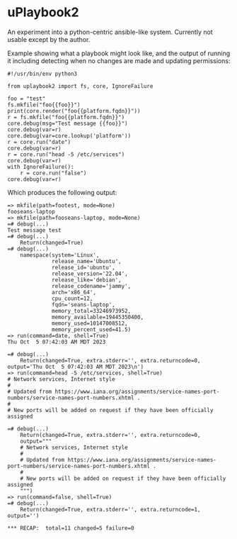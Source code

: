 # uPlaybook2

An experiment into a python-centric ansible-like system.  Currently not usable except
by the author.

Example showing what a playbook might look like, and the output of running it
including detecting when no changes are made and updating permissions:

    #!/usr/bin/env python3

    from uplaybook2 import fs, core, IgnoreFailure

    foo = "test"
    fs.mkfile("foo{{foo}}")
    print(core.render("foo{{platform.fqdn}}"))
    r = fs.mkfile("foo{{platform.fqdn}}")
    core.debug(msg="Test message {{foo}}")
    core.debug(var=r)
    core.debug(var=core.lookup('platform'))
    r = core.run("date")
    core.debug(var=r)
    r = core.run("head -5 /etc/services")
    core.debug(var=r)
    with IgnoreFailure():
        r = core.run("false")
    core.debug(var=r)

Which produces the following output:

    => mkfile(path=footest, mode=None)
    fooseans-laptop
    => mkfile(path=fooseans-laptop, mode=None)
    =# debug(...)
    Test message test
    =# debug(...)
        Return(changed=True)
    =# debug(...)
        namespace(system='Linux',
                  release_name='Ubuntu',
                  release_id='ubuntu',
                  release_version='22.04',
                  release_like='debian',
                  release_codename='jammy',
                  arch='x86_64',
                  cpu_count=12,
                  fqdn='seans-laptop',
                  memory_total=33246973952,
                  memory_available=19445350400,
                  memory_used=10147008512,
                  memory_percent_used=41.5)
    => run(command=date, shell=True)
    Thu Oct  5 07:42:03 AM MDT 2023

    =# debug(...)
        Return(changed=True, extra.stderr='', extra.returncode=0, output='Thu Oct  5 07:42:03 AM MDT 2023\n')
    => run(command=head -5 /etc/services, shell=True)
    # Network services, Internet style
    #
    # Updated from https://www.iana.org/assignments/service-names-port-numbers/service-names-port-numbers.xhtml .
    #
    # New ports will be added on request if they have been officially assigned

    =# debug(...)
        Return(changed=True, extra.stderr='', extra.returncode=0,
        output="""
        # Network services, Internet style
        #
        # Updated from https://www.iana.org/assignments/service-names-port-numbers/service-names-port-numbers.xhtml .
        #
        # New ports will be added on request if they have been officially assigned
        """)
    => run(command=false, shell=True)
    =# debug(...)
        Return(changed=True, extra.stderr='', extra.returncode=1, output='')

    *** RECAP:  total=11 changed=5 failure=0
